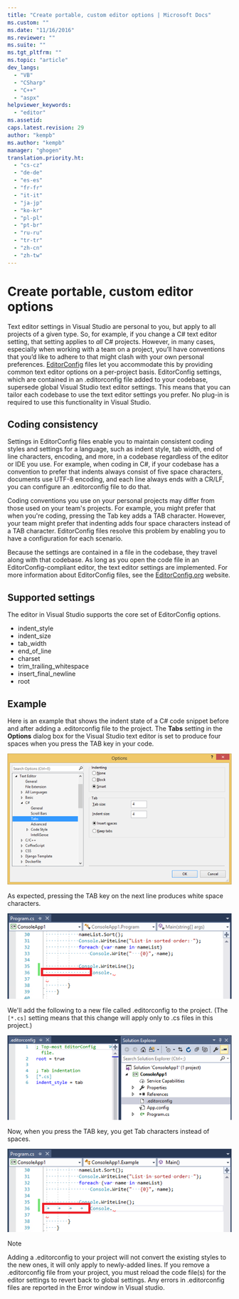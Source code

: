 ```yaml
---
title: "Create portable, custom editor options | Microsoft Docs"
ms.custom: ""
ms.date: "11/16/2016"
ms.reviewer: ""
ms.suite: ""
ms.tgt_pltfrm: ""
ms.topic: "article"
dev_langs:
  - "VB"
  - "CSharp"
  - "C++"
  - "aspx"
helpviewer_keywords:
  - "editor"  
ms.assetid:
caps.latest.revision: 29
author: "kempb"
ms.author: "kempb"
manager: "ghogen"
translation.priority.ht:
  - "cs-cz"
  - "de-de"
  - "es-es"
  - "fr-fr"
  - "it-it"
  - "ja-jp"
  - "ko-kr"
  - "pl-pl"
  - "pt-br"
  - "ru-ru"
  - "tr-tr"
  - "zh-cn"
  - "zh-tw"
---
```

# Create portable, custom editor options
Text editor settings in Visual Studio are personal to you, but apply to all projects of a given type. So, for example, if you change a C# text editor setting, that setting applies to *all* C# projects. However, in many cases, especially when working with a team on a project, you’ll have conventions that you’d like to adhere to that might clash with your own personal preferences. [EditorConfig](http://editorconfig.org/) files let you accommodate this by providing common text editor options on a per-project basis. EditorConfig settings, which are contained in an .editorconfig file added to your codebase, supersede global Visual Studio text editor settings. This means that you can tailor each codebase to use the text editor settings you prefer. No plug-in is required to use this functionality in Visual Studio.

## Coding consistency
Settings in EditorConfig files enable you to maintain consistent coding styles and settings for a language, such as indent style, tab width, end of line characters, encoding, and more, in a codebase regardless of the editor or IDE you use. For example, when coding in C#, if your codebase has a convention to prefer that indents always consist of five space characters, documents use UTF-8 encoding, and each line always ends with a CR/LF, you can configure an .editorconfig file to do that.

Coding conventions you use on your personal projects may differ from those used on your team's projects. For example, you might prefer that when you're coding, pressing the Tab key adds a TAB character. However, your team might prefer that indenting adds four space characters instead of a TAB character. EditorConfig files resolve this problem by enabling you to have a configuration for each scenario.

Because the settings are contained in a file in the codebase, they travel along with that codebase. As long as you open the code file in an EditorConfig-compliant editor, the text editor settings are implemented. For more information about EditorConfig files, see the [EditorConfig.org](http://editorconfig.org/) website.

## Supported settings
The editor in Visual Studio supports the core set of EditorConfig options.
- indent_style
- indent_size
- tab_width
- end_of_line
- charset
- trim_trailing_whitespace
- insert_final_newline
- root

## Example
Here is an example that shows the indent state of a C# code snippet before and after adding a .editorconfig file to the project. The **Tabs** setting in the **Options** dialog box for the Visual Studio text editor is set to produce four spaces when you press the TAB key in your code.

![Text Editor tab setting](../ide/media/vside_editorconfig_tabsetting.png)

As expected, pressing the TAB key on the next line produces white space characters.

![Code before using EditorConfig](../ide/media/vside_editorconfig_before.png)

We'll add the following to a new file called .editorconfig to the project. (The `[*.cs]` setting means that this change will apply only to .cs files in this project.)

![Added .editorconfig file to project](../ide/media/vside_editorconfig_addconfig.png)

Now, when you press the TAB key, you get Tab characters instead of spaces.

![TAB adds Tab character](../ide/media/vside_editorconfig_tab.png)

> [!NOTE]
>  Adding a .editorconfig to your project will not convert the existing styles to the new ones, it will only apply to newly-added lines. If you remove a .editorconfig file from your project, you must reload the code file(s) for the editor settings to revert back to global settings. Any errors in .editorconfig files are reported in the Error window in Visual studio.
